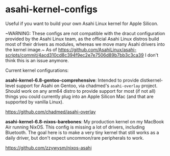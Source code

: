 # asahi-kernel-configs

Useful if you want to build your own Asahi Linux kernel for Apple Silicon.

~WARNING: These configs are not compatible with the dracut configuration provided by the Asahi Linux team, as the official Asahi Linux distros build most of their drivers as modules, whereas we move many Asahi drivers into the kernel image.~  As of https://github.com/AsahiLinux/asahi-scripts/commit/4acd310cd8c394f9ec2e7e7506d89b7bb3c3ca39 I don't think this is an issue anymore.

Current kernel configurations:

**asahi-kernel-6.8-gentoo-comprehensive**: Intended to provide distkernel-level support for Asahi on Gentoo, via chadmed's `asahi-overlay` project.  Should work on any arm64 distro to provide support for most (if not all) things you could currently plug into an Apple Silicon Mac (and that are supported by vanilla Linux).

https://github.com/chadmed/asahi-overlay

**asahi-kernel-6.8-nixos-barebones**: My production kernel on my MacBook Air running NixOS. This config is missing a lot of drivers, including Bluetooth.  The goal here is to make a very tiny kernel that still works as a daily driver, but don't expect uncommon/rare peripherals to work.

https://github.com/zzywysm/nixos-asahi

